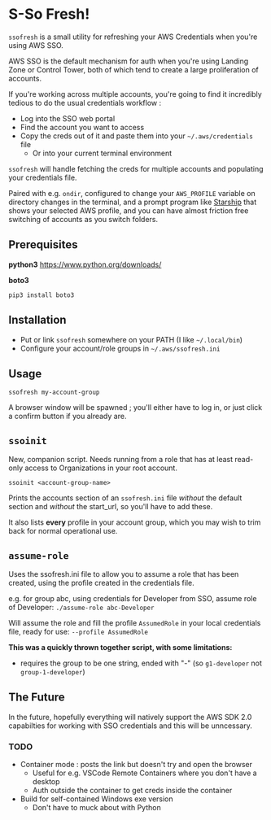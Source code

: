 # S-So Fresh!

`ssofresh` is a small utility for refreshing your AWS Credentials when you're
using AWS SSO.

AWS SSO is the default mechanism for auth when you're using Landing Zone or
Control Tower, both of which tend to create a large proliferation of accounts.

If you're working across multiple accounts, you're going to find it incredibly
tedious to do the usual credentials workflow :

- Log into the SSO web portal
- Find the account you want to access
- Copy the creds out of it and paste them into your `~/.aws/credentials` file
  - Or into your current terminal environment

`ssofresh` will handle fetching the creds for multiple accounts and populating
your credentials file.

Paired with e.g. `ondir`, configured to change your `AWS_PROFILE` variable on
directory changes in the terminal, and a prompt program like 
[Starship](https://starship.rs/) that shows your selected AWS profile, and you
can have almost friction free switching of accounts as you switch folders.

## Prerequisites

**python3** <https://www.python.org/downloads/>

**boto3**

```
pip3 install boto3
```

## Installation

- Put or link `ssofresh` somewhere on your PATH (I like `~/.local/bin`)
- Configure your account/role groups in `~/.aws/ssofresh.ini`

## Usage

```
ssofresh my-account-group
```

A browser window will be spawned ; you'll either have to log in, or just click a confirm button if you already are.

## `ssoinit`

New, companion script. Needs running from a role that has at least read-only
access to Organizations in your root account.

```
ssoinit <account-group-name>
```

Prints the accounts section of an `ssofresh.ini` file *without* the default
section and *without* the start_url, so you'll have to add these.

It also lists **every** profile in your account group, which you may wish to
trim back for normal operational use.

## `assume-role`

Uses the ssofresh.ini file to allow you to assume a role that has been created, using the profile created in the credentials file.

e.g. for group abc, using credentials for Developer from SSO, assume role of Developer:
`./assume-role abc-Developer`

Will assume the role and fill the profile `AssumedRole` in your local credentials file, ready for use: `--profile AssumedRole`

<strong> This was a quickly thrown together script, with some limitations: </strong>

* requires the group to be one string, ended with "-" (so `g1-developer` not `group-1-developer`)

## The Future

In the future, hopefully everything will natively support the AWS SDK 2.0
capabilties for working with SSO credentials and this will be unncessary.

### TODO

- Container mode : posts the link but doesn't try and open the browser
  - Useful for e.g. VSCode Remote Containers where you don't have a desktop
  - Auth outside the container to get creds inside the container
- Build for self-contained Windows exe version
  - Don't have to muck about with Python
